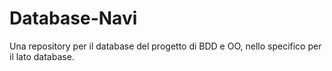 # Database-Navi
Una repository per il database del progetto di BDD e OO, nello specifico per il lato database.
